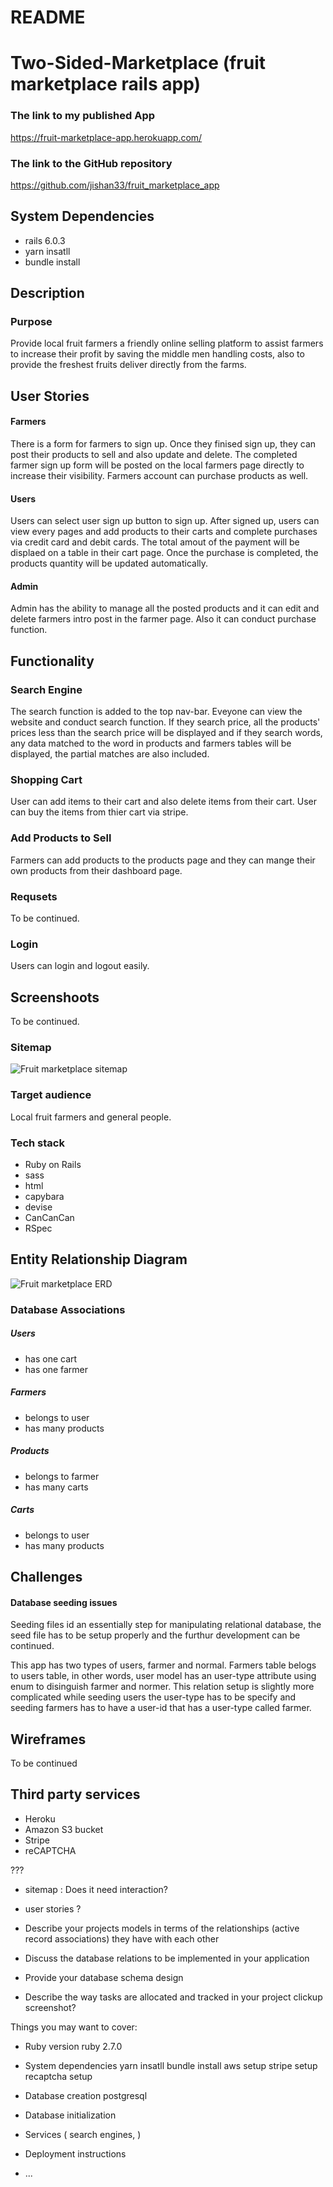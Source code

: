 # README

# Two-Sided-Marketplace (fruit marketplace rails app)

### The link to my published App

https://fruit-marketplace-app.herokuapp.com/

### The link to the GitHub repository

https://github.com/jishan33/fruit_marketplace_app

## System Dependencies
 - rails 6.0.3
 - yarn insatll
 - bundle install
 

## Description 

### Purpose
Provide local fruit farmers a friendly online selling platform to assist farmers to increase their profit by saving the middle men handling costs, also to provide the freshest fruits deliver directly from the farms. 

## User Stories

#### Farmers 
There is a form for farmers to sign up. Once they finised sign up, they can post their products to sell and also update and delete. The completed farmer sign up form will be posted on the local farmers page directly to increase their visibility. Farmers account can purchase products as well.

#### Users
Users can select user sign up button to sign up. After signed up, users can view every pages and add products to their carts and complete purchases via credit card and debit cards. The total amout of the payment will be displaed on a table in their cart page. Once the purchase is completed, the products quantity will be updated automatically. 

#### Admin

Admin has the ability to manage all the posted products and it can edit and delete farmers intro post in the farmer page. Also it can conduct purchase function. 

## Functionality

### Search Engine
The search function is added to the top nav-bar. Eveyone can view the website and conduct search function. If they search price, all the products' prices less than the search price will be displayed and if they search words, any data matched to the word in products and farmers tables will be displayed, the partial matches are also included.

### Shopping Cart
User can add items to their cart and also delete items from their cart. User can buy the items from thier cart via stripe.

### Add Products to Sell
Farmers can add products to the products page and they can mange their own products from their dashboard page. 

### Requsets

To be continued.

### Login 

Users can login and logout easily.

## Screenshoots

To be continued.


### Sitemap
![Fruit marketplace sitemap](./docs/Sitemap.png)


### Target audience
Local fruit farmers and general people.

### Tech stack 
 - Ruby on Rails
 - sass
 - html
 - capybara
 - devise
 - CanCanCan
 - RSpec

## Entity Relationship Diagram

![Fruit marketplace ERD](./docs/ERD.png)

### Database Associations

##### Users
 - has one cart 
 - has one farmer
##### Farmers
 - belongs to user
 - has many products
##### Products
 - belongs to farmer
 - has many carts
##### Carts
 - belongs to user
 - has many products


## Challenges

#### Database seeding issues

Seeding files id an essentially step for manipulating relational database, the seed file has to be setup properly and the furthur development can be continued.

This app has two types of users, farmer and normal. Farmers table belogs to users table, in other words, user model has an user-type attribute  using enum to disinguish farmer and normer. This relation setup is slightly more complicated while seeding users the user-type has to be specify and seeding farmers has to have a user-id that has a user-type called farmer. 




## Wireframes 

To be continued


## Third party services
 - Heroku
 - Amazon S3 bucket
 - Stripe
 - reCAPTCHA


???
- sitemap : Does it need interaction?
- user stories ?
- Describe your projects models in terms of the relationships (active record associations) they have with each other

-	Discuss the database relations to be implemented in your application

-	Provide your database schema design
-	Describe the way tasks are allocated and tracked in your project
clickup screenshot?




Things you may want to cover:

* Ruby version
  ruby 2.7.0

* System dependencies
  yarn insatll
  bundle install
  aws setup 
  stripe setup 
  recaptcha setup 


* Database creation
  postgresql 

* Database initialization

* Services ( search engines, )


* Deployment instructions

* ...
